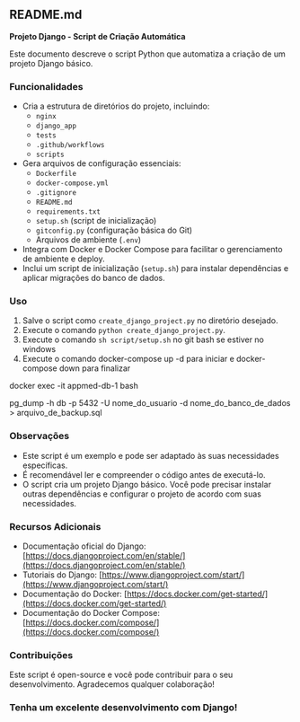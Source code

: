 ## README.md

**Projeto Django - Script de Criação Automática**

Este documento descreve o script Python que automatiza a criação de um projeto Django básico. 

### Funcionalidades

* Cria a estrutura de diretórios do projeto, incluindo:
    * `nginx`
    * `django_app`
    * `tests`
    * `.github/workflows`
    * `scripts`
* Gera arquivos de configuração essenciais:  
    * `Dockerfile`
    * `docker-compose.yml`
    * `.gitignore`
    * `README.md`
    * `requirements.txt`
    * `setup.sh` (script de inicialização)
    * `gitconfig.py` (configuração básica do Git)
    * Arquivos de ambiente (`.env`)
* Integra com Docker e Docker Compose para facilitar o gerenciamento de ambiente e deploy.
* Inclui um script de inicialização (`setup.sh`) para instalar dependências e aplicar migrações do banco de dados.

### Uso

1. Salve o script como `create_django_project.py` no diretório desejado.
2. Execute o comando `python create_django_project.py`.
3. Execute o comando `sh script/setup.sh` no git bash se estiver no windows
4. Execute o comando docker-compose up -d para iniciar e docker-compose down para finalizar

docker exec -it appmed-db-1 bash

pg_dump -h db -p 5432 -U nome_do_usuario -d nome_do_banco_de_dados > arquivo_de_backup.sql 

### Observações

* Este script é um exemplo e pode ser adaptado às suas necessidades específicas.
* É recomendável ler e compreender o código antes de executá-lo.
* O script cria um projeto Django básico. Você pode precisar instalar outras dependências e configurar o projeto de acordo com suas necessidades.

### Recursos Adicionais

* Documentação oficial do Django: [https://docs.djangoproject.com/en/stable/](https://docs.djangoproject.com/en/stable/)
* Tutoriais do Django: [https://www.djangoproject.com/start/](https://www.djangoproject.com/start/)
* Documentação do Docker: [https://docs.docker.com/get-started/](https://docs.docker.com/get-started/)
* Documentação do Docker Compose: [https://docs.docker.com/compose/](https://docs.docker.com/compose/)

### Contribuições

Este script é open-source e você pode contribuir para o seu desenvolvimento. Agradecemos qualquer colaboração!

### Tenha um excelente desenvolvimento com Django!
